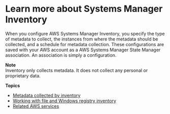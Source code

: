 # Learn more about Systems Manager Inventory<a name="sysman-inventory-about"></a>

When you configure AWS Systems Manager Inventory, you specify the type of metadata to collect, the instances from where the metadata should be collected, and a schedule for metadata collection\. These configurations are saved with your AWS account as a AWS Systems Manager State Manager association\. An association is simply a configuration\.

**Note**  
Inventory only collects metadata\. It does not collect any personal or proprietary data\.

**Topics**
+ [Metadata collected by inventory](sysman-inventory-schema.md)
+ [Working with file and Windows registry inventory](sysman-inventory-file-and-registry.md)
+ [Related AWS services](sysman-inventory-relatedsvc.md)